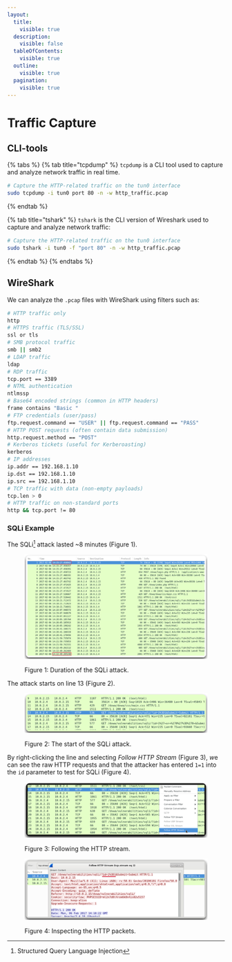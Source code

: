 ```yaml
---
layout:
  title:
    visible: true
  description:
    visible: false
  tableOfContents:
    visible: true
  outline:
    visible: true
  pagination:
    visible: true
---
```


# Traffic Capture

## CLI-tools

{% tabs %}
{% tab title="tcpdump" %}
`tcpdump` is a CLI tool used to capture and analyze network traffic in real time.

```bash
# Capture the HTTP-related traffic on the tun0 interface
sudo tcpdump -i tun0 port 80 -n -w http_traffic.pcap
```
{% endtab %}

{% tab title="tshark" %}
`tshark` is the CLI version of Wireshark used to capture and analyze network traffic:

```bash
# Capture the HTTP-related traffic on the tun0 interface
sudo tshark -i tun0 -f "port 80" -n -w http_traffic.pcap
```
{% endtab %}
{% endtabs %}

## WireShark

We can analyze the `.pcap` files with WireShark using filters such as:

```bash
# HTTP traffic only
http
# HTTPS traffic (TLS/SSL)
ssl or tls
# SMB protocol traffic
smb || smb2
# LDAP traffic
ldap
# RDP traffic
tcp.port == 3389
# NTML authentication
ntlmssp
# Base64 encoded strings (common in HTTP headers)
frame contains "Basic "
# FTP credentials (user/pass)
ftp.request.command == "USER" || ftp.request.command == "PASS"
# HTTP POST requests (often contain data submission)
http.request.method == "POST"
# Kerberos tickets (useful for Kerberoasting)
kerberos
# IP addresses
ip.addr == 192.168.1.10
ip.dst == 192.168.1.10
ip.src == 192.168.1.10
# TCP traffic with data (non-empty payloads)
tcp.len > 0
# HTTP traffic on non-standard ports
http && tcp.port != 80
```

### SQLi Example

The SQLi[^1] attack lasted \~8 minutes (Figure 1).

<figure><img src="../.gitbook/assets/wireshark_sqli_duration.png" alt=""><figcaption><p>Figure 1: Duration of the SQLi attack.</p></figcaption></figure>

The attack starts on line 13 (Figure 2).

<figure><img src="../.gitbook/assets/wireshark_sqli_start.png" alt=""><figcaption><p>Figure 2: The start of the SQLi attack.</p></figcaption></figure>

By right-clicking the line and selecting _Follow HTTP Stream_ (Figure 3), _&#x77;_&#x65; can see the raw HTTP requests and that the attacker has entered `1=1` into the `id` parameter to test for SQLi (Figure 4).

<figure><img src="../.gitbook/assets/wireshark_sqli_follow_http_stream.png" alt=""><figcaption><p>Figure 3: Following the HTTP stream.</p></figcaption></figure>

<figure><img src="../.gitbook/assets/wireshark_sqli_1=1.png" alt=""><figcaption><p>Figure 4: Inspecting the HTTP packets.</p></figcaption></figure>

[^1]: Structured Query Language Injection
